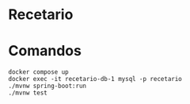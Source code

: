 # Recetario

# Comandos

```
docker compose up
docker exec -it recetario-db-1 mysql -p recetario
./mvnw spring-boot:run
./mvnw test
```